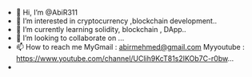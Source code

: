 - 👋 Hi, I’m @AbiR311
- 👀 I’m interested in cryptocurrency ,blockchain development..
- 🌱 I’m currently learning solidity, blockchain , DApp..
- 💞️ I’m looking to collaborate on ...
- 📫 How to reach me 
  MyGmail   :    abirmehmed@gmail.com
  Myyoutube :  https://www.youtube.com/channel/UClih9KcT81s2IKOb7C-r0bw...
- 
<!---
AbiR311/AbiR311 is a ✨ special ✨ repository because its `README.md` (this file) appears on your GitHub profile.
You can click the Preview link to take a look at your changes.
--->
